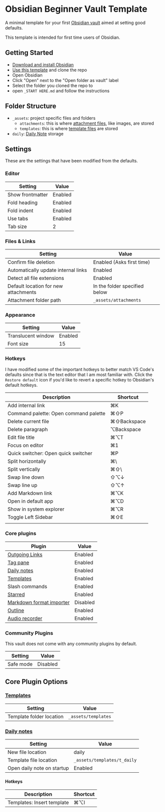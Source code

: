 # Obsidian Beginner Vault Template

A minimal template for your first [Obsidian vault](https://obsidian.md) aimed at setting good defaults.

This template is intended for first time users of Obsidian.

## Getting Started

- [Download and install Obsidian](https://obsidian.md/download)
- [Use this template](https://github.com/andrewmcodes/obsidian-beginner-vault-template/generate) and clone the repo
- Open Obsidian
- Click "Open" next to the "Open folder as vault" label
- Select the folder you cloned the repo to
- open `_START HERE.md` and follow the instructions

## Folder Structure

- `_assets`: project specific files and folders
  - `attachments`: this is where [attachment files](https://help.obsidian.md/How+to/Manage+attachments), like images, are stored
  - `templates`: this is where [template files](https://help.obsidian.md/Plugins/Templates) are stored
- `daily`: [Daily Note](https://help.obsidian.md/Plugins/Daily+notes) storage

## Settings

These are the settings that have been modified from the defaults.

### Editor

| Setting          | Value   |
| ---------------- | ------- |
| Show frontmatter | Enabled |
| Fold heading     | Enabled |
| Fold indent      | Enabled |
| Use tabs         | Enabled |
| Tab size         | 2       |

### Files & Links

| Setting                              | Value                         |
| ------------------------------------ | ----------------------------- |
| Confirm file deletion                | Enabled (Asks first time)                     |
| Automatically update internal links  | Enabled                       |
| Detect all file extensions           | Enabled                       |
| Default location for new attachments | In the folder specified below |
| Attachment folder path               | `_assets/attachments`         |

### Appearance

| Setting            | Value   |
| ------------------ | ------- |
| Translucent window | Enabled |
| Font size          | 15      |

### Hotkeys

I have modified some of the important hotkeys to better match VS Code's defaults since that is the text editor that I am most familiar with. Click the `Restore default` icon if you'd like to revert a specific hotkey to Obsidian's default hotkeys.

| Description                           | Shortcut    |
| ------------------------------------- | ----------- |
| Add internal link                     | ⌘K          |
| Command palette: Open command palette | ⌘⇧P         |
| Delete current file                   | ⌘⇧Backspace |
| Delete paragraph                      | ⌥Backspace  |
| Edit file title                       | ⌘⌥T         |
| Focus on editor                       | ⌘1          |
| Quick switcher: Open quick switcher   | ⌘P          |
| Split horizontally                    | ⌘\          |
| Split vertically                      | ⌘⇧\         |
| Swap line down                        | ⇧⌥↓         |
| Swap line up                          | ⇧⌥↑         |
| Add Markdown link                     | ⌘⌥K         |
| Open in default app                   | ⌘⌥D         |
| Show in system explorer               | ⌘⌥R         |
| Toggle Left Sidebar                   | ⌘⇧E         |
|                                       |             |

### Core plugins

| Plugin                                                                                 | Value    |
| -------------------------------------------------------------------------------------- | -------- |
| [Outgoing Links](https://help.obsidian.md/Plugins/Outgoing+links)                      | Enabled  |
| [Tag pane](https://help.obsidian.md/Plugins/Tag+pane)                                  | Enabled  |
| [Daily notes](https://help.obsidian.md/Plugins/Daily+notes)                            | Enabled  |
| [Templates](https://help.obsidian.md/Plugins/Templates)                                | Enabled  |
| Slash commands                                                                         | Enabled  |
| [Starred](https://help.obsidian.md/Plugins/Starred+notes)                              | Enabled  |
| [Markdown format importer](https://help.obsidian.md/Plugins/Markdown+format+converter) | Disabled |
| [Outline](https://help.obsidian.md/Plugins/Outline)                                    | Enabled  |
| [Audio recorder](https://help.obsidian.md/Plugins/Audio+recorder)                      | Enabled  |

### Community Plugins

This vault does not come with any community plugins by default.

| Setting   | Value    |
| --------- | -------- |
| Safe mode | Disabled |

## Core Plugin Options

### [Templates](https://help.obsidian.md/Plugins/Templates)

| Setting                  | Value               |
| ------------------------ | ------------------- |
| Template folder location | `_assets/templates` |

### [Daily notes](https://help.obsidian.md/Plugins/Daily+notes)

| Setting                    | Value                       |
| -------------------------- | --------------------------- |
| New file location          | daily                       |
| Template file location     | `_assets/templates/t_daily` |
| Open daily note on startup | Enabled                     |

#### Hotkeys

| Description                | Shortcut |
| -------------------------- | -------- |
| Templates: Insert template | ⌘⌥I      |
